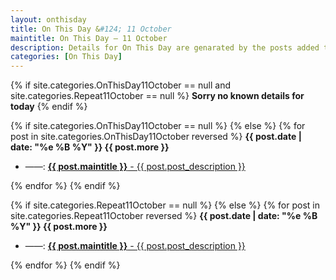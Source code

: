 ```yaml
---
layout: onthisday
title: On This Day &#124; 11 October
maintitle: On This Day — 11 October
description: Details for On This Day are genarated by the posts added to the website so the content is subject to changes/updates over time.
categories: [On This Day]
---
```


{% if site.categories.OnThisDay11October == null and site.categories.Repeat11October == null %}
<strong>Sorry no known details for today</strong>
{% endif %}

{% if site.categories.OnThisDay11October == null %}
{% else %}
{% for post in site.categories.OnThisDay11October reversed %}
<strong>{{ post.date | date: "%e %B %Y" }} {{ post.more }}</strong>
<ul>
<li> ——: <a href="{{ post.url }}"><strong>{{ post.maintitle }}</strong> - {{ post.post_description }}</a></li>
</ul>
{% endfor %}
{% endif %}

{% if site.categories.Repeat11October == null %}
{% else %}
{% for post in site.categories.Repeat11October reversed %}
<strong>{{ post.date | date: "%e %B %Y" }} {{ post.more }}</strong>
<ul>
<li> ——: <a href="{{ post.url }}"><strong>{{ post.maintitle }}</strong> - {{ post.post_description }}</a></li>
</ul>
{% endfor %}
{% endif %}
